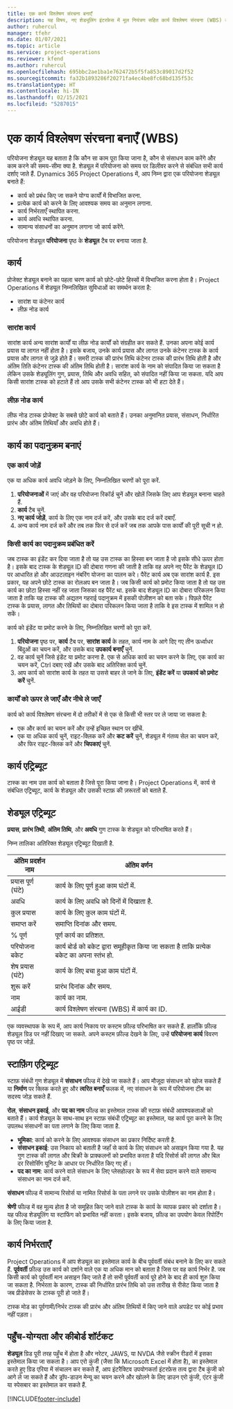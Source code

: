 ```yaml
---
title: एक कार्य विश्लेषण संरचना बनाएँ
description: यह विषय, नए शेड्यूलिंग इंटरफ़ेस में मूल नियंत्रण सहित कार्य विश्लेषण संरचना (WBS) बनाने का तरीका बताता है.
author: ruhercul
manager: tfehr
ms.date: 01/07/2021
ms.topic: article
ms.service: project-operations
ms.reviewer: kfend
ms.author: ruhercul
ms.openlocfilehash: 695bbc2ae1ba1e762472b5f5fa853c89017d2f52
ms.sourcegitcommit: fa32b1893286f20271fa4ec4be8fc68bd135f53c
ms.translationtype: HT
ms.contentlocale: hi-IN
ms.lasthandoff: 02/15/2021
ms.locfileid: "5287015"
---
```

# <a name="create-a-work-breakdown-structure-wbs"></a>एक कार्य विश्लेषण संरचना बनाएँ (WBS)

परियोजना शेड्यूल यह बताता है कि कौन सा काम पूरा किया जाना है, कौन से संसाधन काम करेंगे और काम करने की समय-सीमा क्या है. शेड्यूल में परियोजना को समय पर डिलीवर करने से संबंधित सभी कार्य दर्शाए जाते हैं. Dynamics 365 Project Operations में, आप निम्न द्वारा एक परियोजना शेड्यूल बनाते हैं:

  - कार्य को प्रबंध किए जा सकने योग्‍य कार्यों में विभाजित करना.
  - प्रत्येक कार्य को करने के लिए आवश्यक समय का अनुमान लगाना.
  - कार्य निर्भरताएँ स्थापित करना.
  - कार्य अवधि स्थापित करना.
  - सामान्य संसाधनों का अनुमान लगाना जो कार्य करेंगे. 

परियोजना शेड्यूल **परियोजना** पृष्ठ के **शेड्यूल** टैब पर बनाया जाता है.

## <a name="tasks"></a>कार्य

प्रोजेक्ट शेड्यूल बनाने का पहला चरण कार्य को छोटे-छोटे हिस्सों में विभाजित करना होता है। Project Operations में शेड्यूल निम्नलिखित सुविधाओं का समर्थन करता है:

- सारांश या कंटेनर कार्य
- लीफ़ नोड कार्य

### <a name="summary-tasks"></a>सारांश कार्य

सारांश कार्य अन्य सारांश कार्यों या लीफ़ नोड कार्यों को संग्रहीत कर सकते हैं. उनका अपना कोई कार्य प्रयास या लागत नहीं होता है। इसके बजाय, उनके कार्य प्रयास और लागत उनके कंटेनर टास्क के कार्य प्रयास और लागत से जुड़े होते हैं। समरी टास्क की प्रारंभ तिथि कंटेनर टास्क की प्रारंभ तिथि होती है और अंतिम तिति कंटेनर टास्क की अंतिम तिथि होती है। सारांश कार्य के नाम को संपादित किया जा सकता है लेकिन उसके शेड्यूलिंग गुण, प्रयास, तिथि और अवधि सहित, को संपादित नहीं किया जा सकता. यदि आप किसी सारांश टास्क को हटाते हैं तो आप उसके सभी कंटेनर टास्क को भी हटा देते हैं।

### <a name="leaf-node-tasks"></a>लीफ़ नोड कार्य

लीफ नोड टास्क प्रोजेक्ट के सबसे छोटे कार्य को बताते हैं। उनका अनुमानित प्रयास, संसाधन, निर्धारित प्रारंभ और अंतिम तिथियाँ और अवधि होते हैं।

## <a name="create-a-task-hierarchy"></a>कार्य का पदानुक्रम बनाएं

### <a name="add-a-task"></a>एक कार्य जोड़ें

एक या अधिक कार्य अवधि जोड़ने के लिए, निम्नलिखित चरणों को पूरा करें.

1. **परियोजनाओं** में जाएं और वह परियोजना रिकॉर्ड चुनें और खोलें जिसके लिए आप शेड्यूल बनाना चाहते हैं. 
2. **कार्य** टैब चुनें. 
3. **नए कार्य जोड़ें**, कार्य के लिए एक नाम दर्ज करें, और उसके बाद दर्ज करें दबाएँ.
2. अन्य कार्य नाम दर्ज करें और तब तक फिर से दर्ज करें जब तक आपके पास कार्यों की पूरी सूची न हो.

### <a name="manage-hierarchy-of-a-task"></a>किसी कार्य का पदानुक्रम प्रबंधित करें

जब टास्क का इंडेंट कर दिया जाता है तो यह उस टास्क का हिस्सा बन जाता है जो इसके सीधे ऊपर होता है। इसके बाद टास्क के शेड्यूल ID की दोबारा गणना की जाती है ताकि वह अपने नए पैरेंट के शेड्यूल ID पर आधारित हो और आउटलाइन नंबरिंग योजना का पालन करे। पैरेंट कार्य अब एक सारांश कार्य है. इस प्रकार, यह अपने छोटे टास्क का रोलअप बन जाता है। जब किसी कार्य को प्रमोट किया जाता है तो यह उस कार्य का छोटा हिस्सा नहीं रह जाता जिसका वह पैरेंट था. इसके बाद शेड्यूल ID का दोबारा परिकलन किया जाता है ताकि यह टास्क की अद्यतन गहराई पदानुक्रम में इसकी पोज़ीशन को बता सके। पिछले पैरेंट टास्क के प्रयास, लागत और तिथियों का दोबारा परिकलन किया जाता है ताकि वे इस टास्क में शामिल न हो सकें।

कार्य को इंडेंट या प्रमोट करने के लिए, निम्नलिखित चरणों को पूरा करें.

1. **परियोजना** पृष्ठ पर, **कार्य** टैब पर, **सारांश कार्य** के तहत, कार्य नाम के आगे दिए गए तीन ऊर्ध्वाधर बिंदुओं का चयन करें, और उसके बाद **उपकार्य बनाएँ** चुनें. 
2. वह कार्य चुनें जिसे इंडेंट या प्रमोट करना है. एक से अधिक कार्य का चयन करने के लिए, एक कार्य का चयन करें, Ctrl दबाए रखें और उसके बाद अतिरिक्त कार्य चुनें.
2. आप कार्य को सारांश कार्य के तहत या उससे बाहर ले जाने के लिए, **इंडेंट करें** या **उपकार्य को प्रमोट करें** चुनें.

### <a name="move-tasks-up-and-down"></a>कार्यों को ऊपर ले जाएँ और नीचे ले जाएँ

कार्य को कार्य विश्लेषण संरचना में दो तरीकों में से एक से किसी भी स्तर पर ले जाया जा सकता है:

- एक और कार्य का चयन करें और उन्हें इच्छित स्थान पर खींचें.
- एक या अधिक कार्य चुनें, राइट-क्लिक करें और **कट करें** चुनें, शेड्यूल में गंतव्य सेल का चयन करें, और फिर राइट-क्लिक करें और **चिपकाएं** चुनें.

## <a name="task-attributes"></a>कार्य एट्रिब्‍यूट

टास्क का नाम उस कार्य को बताता है जिसे पूरा किया जाना है। Project Operations में, कार्य से संबंधित एट्रिब्यूट, कार्य के शेड्यूल और उसकी स्टाफ़ की ज़रूरतों को बताते हैं.

## <a name="schedule-attributes"></a>शेड्यूल एट्रिब्‍यूट

**प्रयास**, **प्रारंभ तिथी**, **अंतिम तिथि**, और **अवधि** गुण टास्क के शेड्यूल को परिभाषित करते हैं।

निम्न तालिका अतिरिक्त शेड्यूल एट्रिब्यूट दिखाती है.

| **अंतिम प्रदर्शन नाम** | **अंतिम वर्णन** |
| --- | --- |
| प्रयास पूर्ण (घंटे) | कार्य के लिए पूर्ण हुआ काम घंटों में. |
| अवधि | कार्य के लिए अवधि को दिनों में दिखाता है. |
| कुल प्रयास | कार्य के लिए कुल काम घंटों में. |
| समाप्त करें | समाप्ति दिनांक और समय. |
| % पूर्ण | पूर्ण कार्य का प्रतिशत. |
| परियोजना बकेट | कार्य बोर्ड को बकेट द्वारा समूहीकृत किया जा सकता है ताकि प्रत्येक बकेट का अपना स्तंभ हो. |
| शेष प्रयास (घंटे) | कार्य के लिए बचा हुआ काम घंटों में. |
| शुरू करें | प्रारंभ दिनांक और समय. |
| नाम | कार्य का नाम. |
| आईडी | कार्य विश्लेषण संरचना (WBS) में कार्य का ID. |

एक व्यवस्थापक के रूप में, आप कार्य निकाय पर कस्टम फ़ील्ड परिभाषित कर सकते हैं. हालाँकि फ़ील्ड शेड्यूल ग्रिड पर नहीं दिखाए जा सकते. अपने कस्टम फ़ील्ड देखने के लिए, उन्हें **परियोजना कार्य** विवरण पृष्ठ पर जोड़ें.

## <a name="staffing-attributes"></a>स्‍टाफ़िंग एट्रिब्‍यूट

स्टाफ़ संबंधी गुण शेड्यूल में **संसाधन** फील्ड में देखे जा सकते हैं। आप मौजूदा संसाधन को खोज सकते हैं या **निर्माण** पर क्लिक करते हुए और **त्वरित बनाएँ** फलक में, नए संसाधन के रूप में परियोजना टीम का सदस्य जोड़ सकते हैं.

**रोल**, **संसाधन इकाई**, और **पद का नाम** फील्ड का इस्तेमाल टास्क की स्टाफ़ संबंधी आवश्यकताओं को बताते हैं। कार्य शेड्यूल के साथ-साथ इन स्टाफ़ संबंधी एट्रिब्यूट का इस्तेमाल, यह कार्य पूरा करने के लिए उपलब्ध संसाधनों का पता लगाने के लिए किया जाता है.

   - **भूमिका**: कार्य को करने के लिए आवश्यक संसाधन का प्रकार निर्दिष्ट करती है.
   - **संसाधन इकाई**: उस निकाय को बताती है जहाँ से कार्य के लिए संसाधन को असाइन किया गया है. यह गुण टास्क की लागत और बिक्री के प्राक्कलनों को प्रभावित करता है यदि रिसोर्स की लागत और बिल दर रिसोर्सिंग यूनिट के आधार पर निर्धारित किए गए हों।
   - **पद का नाम**: कार्य करने वाले संसाधन के लिए प्लेसहोल्डर के रूप में सेवा प्रदान करने वाले सामान्य संसाधन का नाम दर्ज करें.

**संसाधन** फील्ड में सामान्य रिसोर्स या नामित रिसोर्स के पता लगने पर उसके पोज़ीशन का नाम होता है।

**श्रेणी** फील्ड में वह मूल्य होता है जो समूहित किए जाने वाले टास्क के कार्य के व्यापक प्रकार को दर्शाता है। यह फील्ड शेड्यूलिंग या स्टाफिंग को प्रभावित नहीं करता। इसके बजाय, फ़ील्ड का उपयोग केवल रिपोर्टिंग के लिए किया जाता है.

## <a name="task-dependencies"></a>कार्य निर्भरताएँ

Project Operations में आप शेड्यूल का इस्तेमाल कार्य के बीच पूर्ववर्ती संबंध बनाने के लिए कर सकते हैं. **पूर्ववर्ती** फ़ील्ड उस कार्य को दर्शाने वाले एक या अधिक मान को बताता है जिस पर वह कार्य निर्भर है. जब किसी कार्य को पूर्ववर्ती मान असाइन किए जाते हैं तो सभी पूर्ववर्ती कार्य पूरे होने के बाद ही कार्य शुरु किया जा सकता है. निर्भरता के कारण, टास्क की निर्धारित प्रारंभ तिथि को उस तारीख से रीसेट किया जाता है जब प्रीडेसेसर के टास्क पूरी हो जाते हैं।

टास्क मोड का पूर्वगामी/निर्भर टास्क की प्रारंभ और अंतिम तिथियों में किए जाने वाले अपडेट पर कोई प्रभाव नहीं पड़ता।

## <a name="accessibility-and-keyboard-shortcuts"></a>पहुँच-योग्यता और कीबोर्ड शॉर्टकट

**शेड्यूल** ग्रिड पूरी तरह पहुँच में होता है और नरेटर, JAWS, या NVDA जैसे स्क्रीन रीडरों में इसका इस्तेमाल किया जा सकता है। आप एरो कुंजी (जैसा कि Microsoft Excel में होता है), का इस्तेमाल करते हुए ग्रिड एरिया में संचालन कर सकते हैं, आप इंटरैक्टिव उपयोगकर्ता इंटरफ़ेस तत्व द्वारा टैब कुंजी को आगे ले जा सकते हैं और ड्रॉप-डाउन मेन्यू का चयन करने और खोलने के लिए डाउन एरो कुंजी, एंटर कुंजी या स्पेसबार का इस्तेमाल कर सकते हैं.


[!INCLUDE[footer-include](../includes/footer-banner.md)]